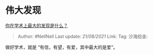 # 伟大发现
[你在学术上最大的发现是什么？](https://www.zhihu.com/question/408090838/answer/1446473631)

> Author: #NellNell
> Last update: *21/08/2021*
> Link:
> Tag:
> 沙海拾金:

做好学术，就是 “有信，有望，有爱，其中最大的是爱”。
